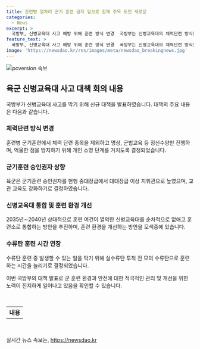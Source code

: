 ```yaml
---
title: 훈련병 얼차려 군기 훈련 금지 앞으로 함께 주목 도전 새로운
categories:
  - News
excerpt: >
  국방부, 신병교육대 사고 예방 위해 훈련 방식 변경  국방부는 신병교육대의 체력단련 방식을 금지하고 명상, 군법교육 등 정신수양으로 대체하기로 결정했다. 이에 대대장급으로 승인권자 상향, 수류탄 훈련기간을 3주로 늘리는 등 안전 대책을 마련했다. 군기훈련 시행 시 개인 소명 단계도 추가하고, 지침 유지 및 교관 교육 강화 등으로 사고를 막을 방침이다. 또한, 2035~2040년까지 신병교육대를 훈련소로 통합하고 수류탄 투척 전 모의 수류탄 훈련을 강화한다고 밝혔다.
feature_text: >
  국방부, 신병교육대 사고 예방 위해 훈련 방식 변경  국방부는 신병교육대의 체력단련 방식을 금지하고 명상, 군법교육 등 정신수양으로 대체하기로 결정했다. 이에 대대장급으로 승인권자 상향, 수류탄 훈련기간을 3주로 늘리는 등 안전 대책을 마련했다. 군기훈련 시행 시 개인 소명 단계도 추가하고, 지침 유지 및 교관 교육 강화 등으로 사고를 막을 방침이다. 또한, 2035~2040년까지 신병교육대를 훈련소로 통합하고 수류탄 투척 전 모의 수류탄 훈련을 강화한다고 밝혔다.
image: 'https://newsdao.kr/res/images/meta/newsdao_breakingnews.jpg'
---
```


<p><img src="https://newsdao.kr/res/images/meta/newsdao_breakingnews.jpg" alt="pcversion 속보" /></p>

<h2 data-ke-size="size26">육군 신병교육대 사고 대책 회의 내용</h2>

<p>국방부가 신병교육대 사고를 막기 위해 신규 대책을 발표하였습니다. 대책의 주요 내용은 다음과 같습니다.</p>

<h3>체력단련 방식 변경</h3>

<p data-ke-size="size16">훈련병 군기훈련에서 체력 단련 종목을 제외하고 명상, 군법교육 등 정신수양만 진행하며, 억울한 점을 방지하기 위해 개인 소명 단계를 거치도록 결정되었습니다.</p>

<h3>군기훈련 승인권자 상향</h3>

<p data-ke-size="size16">육군은 군기훈련 승인권자를 현행 중대장급에서 대대장급 이상 지휘관으로 높였으며, 교관 교육도 강화하기로 결정하였습니다.</p>

<h3>신병교육대 통합 및 훈련 환경 개선</h3>

<p data-ke-size="size16">2035년∼2040년 상대적으로 훈련 여건이 열악한 신병교육대를 순차적으로 없애고 훈련소로 통합하는 방안을 추진하며, 훈련 환경을 개선하는 방안을 모색중에 있습니다.</p>

<h3>수류탄 훈련 시간 연장</h3>

<p data-ke-size="size16">수류탄 훈련 중 발생할 수 있는 일을 막기 위해 실수류탄 투척 전 모의 수류탄으로 훈련하는 시간을 늘리기로 결정되었습니다.</p>

<p>이번 국방부의 대책 발표로 군 훈련 환경과 안전에 대한 적극적인 관리 및 개선을 위한 노력이 진지하게 일어나고 있음을 확인할 수 있습니다.</p>

<p data-ke-size="size16">&nbsp;</p>

<table>
  <tbody>
    <tr>
      <td style="text-align: center; height: 17px;"><b>내용</b></td>
    </tr>
  </tbody>
</table>

<p data-ke-size="size16">&nbsp;</p>
실시간 뉴스 속보는, <a href="https://newsdao.kr" rel="dofollow">https://newsdao.kr</a>



